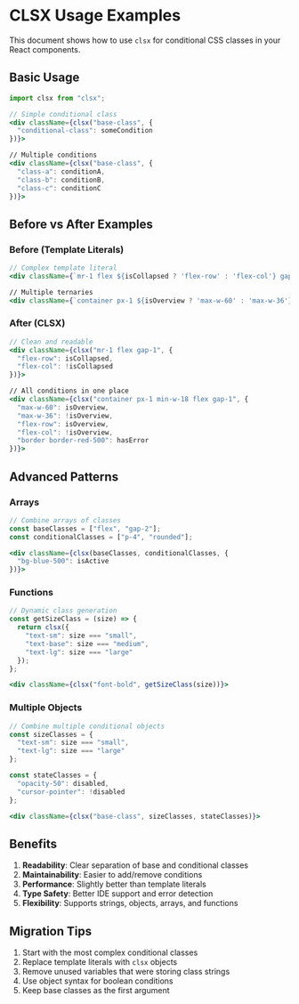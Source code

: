 # CLSX Usage Examples

This document shows how to use `clsx` for conditional CSS classes in your React components.

## Basic Usage

```jsx
import clsx from "clsx";

// Simple conditional class
<div className={clsx("base-class", {
  "conditional-class": someCondition
})}>

// Multiple conditions
<div className={clsx("base-class", {
  "class-a": conditionA,
  "class-b": conditionB,
  "class-c": conditionC
})}>
```

## Before vs After Examples

### Before (Template Literals)
```jsx
// Complex template literal
<div className={`mr-1 flex ${isCollapsed ? 'flex-row' : 'flex-col'} gap-1`}>

// Multiple ternaries
<div className={`container px-1 ${isOverview ? 'max-w-60' : 'max-w-36'} min-w-18 flex gap-1 ${flexClass} ${borderClass}`}>
```

### After (CLSX)
```jsx
// Clean and readable
<div className={clsx("mr-1 flex gap-1", {
  "flex-row": isCollapsed,
  "flex-col": !isCollapsed
})}>

// All conditions in one place
<div className={clsx("container px-1 min-w-18 flex gap-1", {
  "max-w-60": isOverview,
  "max-w-36": !isOverview,
  "flex-row": isOverview,
  "flex-col": !isOverview,
  "border border-red-500": hasError
})}>
```

## Advanced Patterns

### Arrays
```jsx
// Combine arrays of classes
const baseClasses = ["flex", "gap-2"];
const conditionalClasses = ["p-4", "rounded"];

<div className={clsx(baseClasses, conditionalClasses, {
  "bg-blue-500": isActive
})}>
```

### Functions
```jsx
// Dynamic class generation
const getSizeClass = (size) => {
  return clsx({
    "text-sm": size === "small",
    "text-base": size === "medium", 
    "text-lg": size === "large"
  });
};

<div className={clsx("font-bold", getSizeClass(size))}>
```

### Multiple Objects
```jsx
// Combine multiple conditional objects
const sizeClasses = {
  "text-sm": size === "small",
  "text-lg": size === "large"
};

const stateClasses = {
  "opacity-50": disabled,
  "cursor-pointer": !disabled
};

<div className={clsx("base-class", sizeClasses, stateClasses)}>
```

## Benefits

1. **Readability**: Clear separation of base and conditional classes
2. **Maintainability**: Easier to add/remove conditions
3. **Performance**: Slightly better than template literals
4. **Type Safety**: Better IDE support and error detection
5. **Flexibility**: Supports strings, objects, arrays, and functions

## Migration Tips

1. Start with the most complex conditional classes
2. Replace template literals with `clsx` objects
3. Remove unused variables that were storing class strings
4. Use object syntax for boolean conditions
5. Keep base classes as the first argument 